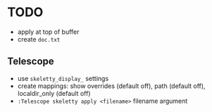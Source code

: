 # TODO
* apply at top of buffer
* create `doc.txt` 

## Telescope
* use `skeletty_display_` settings 
* create mappings: show overrides (default off), path (default off), localdir_only (default off)
* `:Telescope skeletty apply <filename>` filename argument

